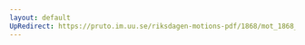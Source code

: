 ```yaml
---
layout: default
UpRedirect: https://pruto.im.uu.se/riksdagen-motions-pdf/1868/mot_1868__ak__107/mot_1868__ak__107-004.pdf
---
```

